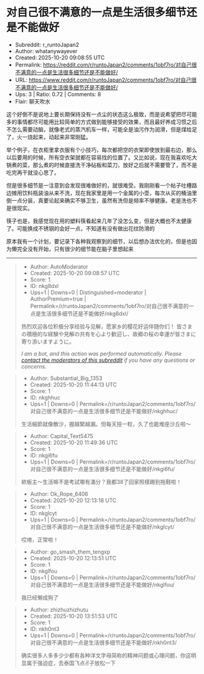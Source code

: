 # 对自己很不满意的一点是生活很多细节还是不能做好

- Subreddit: r_runtoJapan2
- Author: whatanywayever
- Created: 2025-10-20 09:08:55 UTC
- Permalink: https://reddit.com/r/runtoJapan2/comments/1obf7ro/对自己很不满意的一点是生活很多细节还是不能做好/
- URL: https://www.reddit.com/r/runtoJapan2/comments/1obf7ro/对自己很不满意的一点是生活很多细节还是不能做好/
- Ups: 3 | Ratio: 0.72 | Comments: 8
- Flair: 聊天吹水


这个好倒不是说地上要长期保持没有一点尘的状态这么极致，而是说希望把尽可能多的事情都尽可能用比较简单的方式做到能够接受的效果，而且最好养成习惯之后不怎么需要动脑，就像老式的蒸汽机车一样，可能全是油污作为润滑，但是煤给足了，火一烧起来，动起来非常刚猛。

举个例子，在衣柜里拿衣服有个小技巧，每次都把空的衣架即使放到最右边，那么以后要用的时候，所有空衣架就都在容易找的位置了。又比如说，现在我喜欢吃大锅煮的菜，那么煮的时候直接洗干净砧板和菜刀，放好之后就不需要管了，而不是吃完再干就没心思了。

但是很多细节是一注意到会发现很难做好的，就很难受。我刚刚看一个帖子吐槽路边摊用饮料瓶装油从来不洗，现在我家里是用一个金属的小壶，每次从买的桶油里倒一点分装，真要论起来确实不够卫生，虽然有洗但是频率不够健康。老是洗也不是很现实。

筷子也是，我感觉现在用的塑料筷看起来几年了没怎么变，但是大概也不太健康了。可能换成不锈钢的会好一点，不知道有没有做出花纹防滑的

原本我有一个计划，要记录下各种我观察到的细节，以后想办法优化的，但是也因为懒完全没有开始，只有很少的细节能在脑子里想起来


---

> - Author: AutoModerator
> - Created: 2025-10-20 09:08:57 UTC
> - Score: 1
> - ID: nkg8dxl
> - Ups=1 | Downs=0 | Distinguished=moderator | AuthorPremium=true | Permalink=/r/runtoJapan2/comments/1obf7ro/对自己很不满意的一点是生活很多细节还是不能做好/nkg8dxl/
>
> 热烈欢迎各位积极分享经验与见解，愿家乡的樱花好运伴随你们！
> 皆さまの積極的な経験や見解の共有を心より歓迎し、故郷の桜の幸運が皆さまに寄り添いますように。
> 
> *I am a bot, and this action was performed automatically. Please [contact the moderators of this subreddit](/message/compose/?to=/r/runtoJapan2) if you have any questions or concerns.*

> - Author: Substantial_Big_1353
> - Created: 2025-10-20 11:44:13 UTC
> - Score: 1
> - ID: nkghhuc
> - Ups=1 | Downs=0 | Permalink=/r/runtoJapan2/comments/1obf7ro/对自己很不满意的一点是生活很多细节还是不能做好/nkghhuc/
>
> 生活細節就像散沙，握越緊越漏。但每天撿一粒，久了也能堆座沙丘啦～

> - Author: Capital_Text5475
> - Created: 2025-10-20 11:49:36 UTC
> - Score: 1
> - ID: nkgi6fu
> - Ups=1 | Downs=0 | Permalink=/r/runtoJapan2/comments/1obf7ro/对自己很不满意的一点是生活很多细节还是不能做好/nkgi6fu/
>
> 欸板主～生活嘛不是考試哪有滿分？我都38了回家照樣踢到拖鞋啦！

> - Author: Ok_Rope_6406
> - Created: 2025-10-20 12:13:18 UTC
> - Score: 1
> - ID: nkglcyt
> - Ups=1 | Downs=0 | Permalink=/r/runtoJapan2/comments/1obf7ro/对自己很不满意的一点是生活很多细节还是不能做好/nkglcyt/
>
> 哎唷，正常啦！

> - Author: go_smash_them_tengxp
> - Created: 2025-10-20 12:13:51 UTC
> - Score: 1
> - ID: nkglfou
> - Ups=1 | Downs=0 | Permalink=/r/runtoJapan2/comments/1obf7ro/对自己很不满意的一点是生活很多细节还是不能做好/nkglfou/
>
> 我已经懒成狗了

> - Author: zhizhuzhizhutu
> - Created: 2025-10-20 13:51:53 UTC
> - Score: 1
> - ID: nkh0nt3
> - Ups=1 | Downs=0 | Permalink=/r/runtoJapan2/comments/1obf7ro/对自己很不满意的一点是生活很多细节还是不能做好/nkh0nt3/
>
> 确实很多人多多少少都有各种洋文字母简称的精神问题或心理问题，你这明显属于强迫症，去泰国飞点✌️子放松一下
